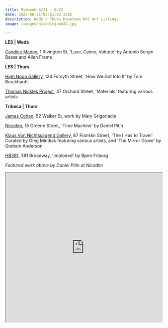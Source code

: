 ```yaml
---
title: Midweek 6/21 - 6/22
date: 2023-06-21T02:51:03.258Z
description: Weds / Thurs Downtown NYC Art Listings
image: /images/nicodimjune22.jpg

---
```

**L﻿ES | Weds**

[Candice Madey](https://www.candicemadey.com/gallery/all/luxe-calm-volupt), 1 Rivington St, 'Luxe, Calme, Volupté' by Antonio Sergio Bessa and Allen Frame

**L﻿ES | Thurs**

[High Noon Gallery](https://www.highnoongallery.com/how-we-got-into-it), 124 Forsyth Street, 'How We Got Into It' by Tom Burckhardt

[Thomas Nickles Project](https://www.thomasnickles.com/exhibitions/27-materials-group-show/), 47 Orchard Street, 'Materials' featuring various artists

**Tribeca | Thurs**

[James Cohan](https://www.jamescohan.com/exhibitions/mary-grigoriadis), 52 Walker St, work by Mary Grigoriadis

[Nicodim](https://www.nicodimgallery.com/exhibitions/daniel-pitin-the-time-machine), 15 Greene Street, 'Time Machine' by Daniel Pitín

[Klaus Von Nichtssagend Gallery](https://klausgallery.com/exhibition/graham-anderson-the-mirror-grove-2023-06-22/), 87 Franklin Street, 'The I Has to Travel' Curated by Oleg Mindiak featuring various artists, and 'The Mirror Grove' by Graham Anderson

[HB381](https://hb381gallery.com/exhibitions/bjorn-friborg-imploded), 381 Broadway, 'Imploded' by Bjørn Friborg

*F﻿eatured work above by Daniel Pitín at Nicodim*

<iframe src="https://www.google.com/maps/d/u/0/embed?mid=1UQ2AsRsq2zeLKYzmMZ0T5wswZtuNTPI&ehbc=2E312F" width="100%" height="480"></iframe>